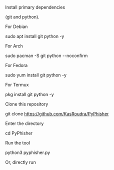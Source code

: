 Install primary dependencies 

(git and python).

For Debian

sudo apt install git python -y

For Arch

sudo pacman -S git python --noconfirm

For Fedora

sudo yum install git python -y

For Termux

pkg install git python -y

Clone this repository

git clone https://github.com/KasRoudra/PyPhisher

Enter the directory

cd PyPhisher

Run the tool

python3 pyphisher.py


Or, directly run
